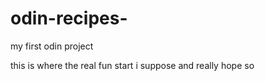 # odin-recipes-
my first odin project 

this is where the real fun start i suppose and really hope so 